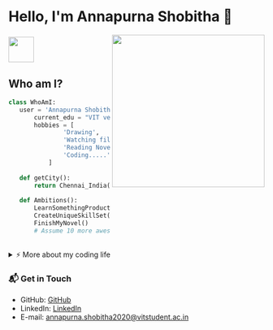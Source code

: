 # Hello, I'm Annapurna Shobitha 👋

<img align='right' src="https://media.giphy.com/media/L1R1tvI9svkIWwpVYr/giphy.gif" width="300">

### <img src="https://media.giphy.com/media/VgCDAzcKvsR6OM0uWg/giphy.gif" width="50">
## Who am I?
 ```python
 class WhoAmI:
 	user = 'Annapurna Shobitha'
		current_edu = "VIT vellore"
		hobbies = [
				'Drawing',
				'Watching films',
				'Reading Novels'
				'Coding.....'
			]
	
	def getCity():
		return Chennai_India()
	
	def Ambitions():
		LearnSomethingProductive()
		CreateUniqueSkillSet()
		FinishMyNovel()
		# Assume 10 more awesome ambitions here  ;)
	
 ```
 
 
<details>
<summary>⚡️ More about my coding life</summary>
<br />


![Top Langs](https://github-readme-stats.vercel.app/api/top-langs/?username=annapurna2003&layout=compact&hide=css,html)

![Annapurna's github stats](https://github-readme-stats.vercel.app/api?username=annapurna2003&count_private=true&show_icons=true&theme=onedark)

</details>

 
 ### 📬 Get in Touch

- GitHub: [GitHub](https://www.github.com/annapurna2003)
- LinkedIn: [LinkedIn](https://www.linkedin.com/in/annapurna-shobitha-193421200/)
- E-mail: annapurna.shobitha2020@vitstudent.ac.in

